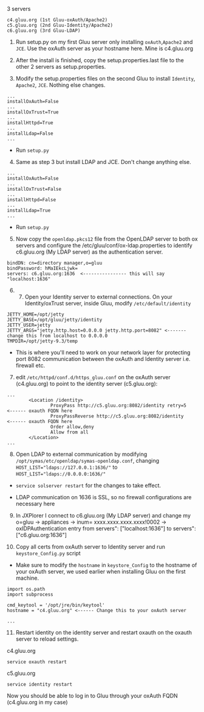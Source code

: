 3 servers

```
c4.gluu.org (1st Gluu-oxAuth/Apache2)
c5.gluu.org (2nd Gluu-Identity/Apache2)
c6.gluu.org (3rd Gluu-LDAP)
```

1) Run setup.py on my first Gluu server only installing `oxAuth`,`Apache2` and `JCE`. Use the oxAuth server as your hostname here. Mine is c4.gluu.org

2) After the install is finished, copy the setup.properties.last file to the other 2 servers as setup.properties.

3) Modify the setup.properties files on the second Gluu to install `Identity`, `Apache2`, `JCE`. Nothing else changes.

```
...
installOxAuth=False
...
installOxTrust=True
...
installHttpd=True
...
installLdap=False
...
```
- Run `setup.py`

4) Same as step 3 but install LDAP and JCE. Don't change anything else.

```
...
installOxAuth=False
...
installOxTrust=False
...
installHttpd=False
...
installLdap=True
...
```

- Run `setup.py`

5) Now copy the `openldap.pkcs12` file from the OpenLDAP server to both ox servers and configure the /etc/gluu/conf/ox-ldap.properties to identify c6.gluu.org (My LDAP server) as the authentication server.

```
bindDN: cn=directory manager,o=gluu
bindPassword: hMaIEkcLjwk=
servers: c6.gluu.org:1636  <---------------- this will say "localhost:1636"
```

6) 7) Open your Identity server to external connections. On your Identity/oxTrust server, inside Gluu, modify `/etc/default/identity`

```
JETTY_HOME=/opt/jetty
JETTY_BASE=/opt/gluu/jetty/identity
JETTY_USER=jetty
JETTY_ARGS="jetty.http.host=0.0.0.0 jetty.http.port=8082" <------- change this from localhost to 0.0.0.0
TMPDIR=/opt/jetty-9.3/temp
```

- This is where you'll need to work on your network layer for protecting port 8082 communication between the oxAuth and Identity server i.e. firewall etc.

7) edit `/etc/httpd/conf.d/https_gluu.conf` on the oxAuth server (c4.gluu.org) to point to the identity server (c5.gluu.org):

```
...
        <Location /identity>
                ProxyPass http://c5.gluu.org:8082/identity retry=5 	   <------ oxauth FQDN here
                ProxyPassReverse http://c5.gluu.org:8082/identity	   <------ oxauth FQDN here
                Order allow,deny
                Allow from all
        </Location>
...
```

8) Open LDAP to external communication by modifying `/opt/symas/etc/openldap/symas-openldap.conf`, changing `HOST_LIST="ldaps://127.0.0.1:1636/"` to `HOST_LIST="ldaps://0.0.0.0:1636/"`

- `service solserver restart` for the changes to take effect.

- LDAP communication on 1636 is SSL, so no firewall configurations are necessary here

9) In JXPlorer I connect to c6.gluu.org (My LDAP server) and change my o=gluu -> appliances -> inum= xxxx.xxxx.xxxx.xxxx!0002 -> oxIDPAuthentication entry from servers\": [\"localhost:1636\"] to servers\": [\"c6.gluu.org:1636\"]

10) Copy all certs from oxAuth server to Identity server and run `keystore_Config.py` script

- Make sure to modify the `hostname` in `keystore_Config` to the hostname of your oxAuth server, we used earlier when installing Gluu on the first machine.

```
import os.path
import subprocess

cmd_keytool = '/opt/jre/bin/keytool'
hostname = "c4.gluu.org" <------ Change this to your oxAuth server

...
```

11) Restart identity on the identity server and restart oxauth on the oxauth server to reload settings.

c4.gluu.org
```
service oxauth restart
```

c5.gluu.org
```
service identity restart
```

Now you should be able to log in to Gluu through your oxAuth FQDN (c4.gluu.org in my case)
